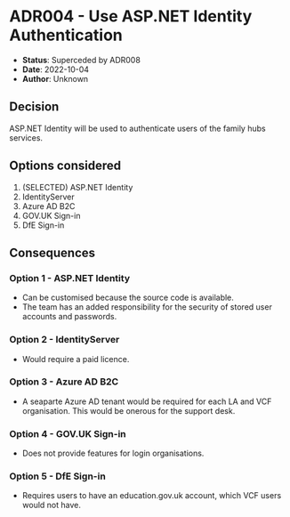 # ADR004 - Use ASP.NET Identity Authentication

- **Status**: Superceded by ADR008
- **Date**: 2022-10-04
- **Author**: Unknown

## Decision

ASP.NET Identity will be used to authenticate users of the family hubs services.

## Options considered

1. (SELECTED) ASP.NET Identity
2. IdentityServer
3. Azure AD B2C
4. GOV.UK Sign-in
5. DfE Sign-in

## Consequences

### Option 1 - ASP.NET Identity

- Can be customised because the source code is available.
- The team has an added responsibility for the security of stored user accounts
  and passwords.

### Option 2 - IdentityServer

- Would require a paid licence.

### Option 3 - Azure AD B2C

- A seaparte Azure AD tenant would be required for each LA and VCF organisation.
  This would be onerous for the support desk.

### Option 4 - GOV.UK Sign-in

- Does not provide features for login organisations.

### Option 5 - DfE Sign-in

- Requires users to have an education.gov.uk account, which VCF users would not have.